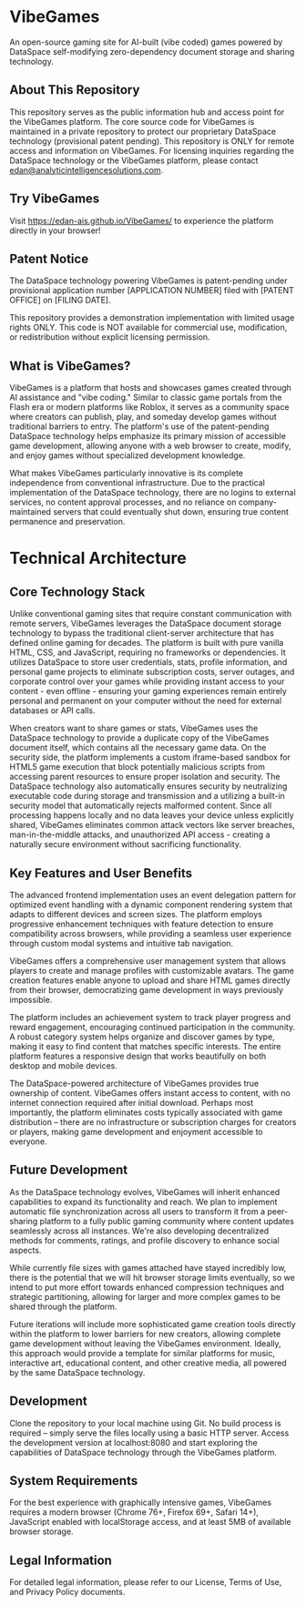 # VibeGames
An open-source gaming site for AI-built (vibe coded) games powered by DataSpace self-modifying zero-dependency document storage and sharing technology.

## About This Repository
This repository serves as the public information hub and access point for the VibeGames platform. The core source code for VibeGames is maintained in a private repository to protect our proprietary DataSpace technology (provisional patent pending). This repository is ONLY for remote access and information on VibeGames. For licensing inquiries regarding the DataSpace technology or the VibeGames platform, please contact edan@analyticintelligencesolutions.com.

## Try VibeGames
Visit https://edan-ais.github.io/VibeGames/ to experience the platform directly in your browser!

## Patent Notice
The DataSpace technology powering VibeGames is patent-pending under provisional application number [APPLICATION NUMBER] filed with [PATENT OFFICE] on [FILING DATE].

This repository provides a demonstration implementation with limited usage rights ONLY. This code is NOT available for commercial use, modification, or redistribution without explicit licensing permission.

## What is VibeGames?
VibeGames is a platform that hosts and showcases games created through AI assistance and "vibe coding." Similar to classic game portals from the Flash era or modern platforms like Roblox, it serves as a community space where creators can publish, play, and someday develop games without traditional barriers to entry. The platform's use of the patent-pending DataSpace technology helps emphasize its primary mission of accessible game development, allowing anyone with a web browser to create, modify, and enjoy games without specialized development knowledge.

What makes VibeGames particularly innovative is its complete independence from conventional infrastructure. Due to the practical implementation of the DataSpace technology, there are no logins to external services, no content approval processes, and no reliance on company-maintained servers that could eventually shut down, ensuring true content permanence and preservation.

# Technical Architecture
## Core Technology Stack
Unlike conventional gaming sites that require constant communication with remote servers, VibeGames leverages the DataSpace document storage technology to bypass the traditional client-server architecture that has defined online gaming for decades. The platform is built with pure vanilla HTML, CSS, and JavaScript, requiring no frameworks or dependencies. It utilizes DataSpace to store user credentials, stats, profile information, and personal game projects to eliminate subscription costs, server outages, and corporate control over your games while providing instant access to your content - even offline - ensuring your gaming experiences remain entirely personal and permanent on your computer without the need for external databases or API calls.

When creators want to share games or stats, VibeGames uses the DataSpace technology to provide a duplicate copy of the VibeGames document itself, which contains all the necessary game data. On the security side, the platform implements a custom iframe-based sandbox for HTML5 game execution that block potentially malicious scripts from accessing parent resources to ensure proper isolation and security. The DataSpace technology also automatically ensures security by neutralizing executable code during storage and transmission and a utilizing a built-in security model that automatically rejects malformed content. Since all processing happens locally and no data leaves your device unless explicitly shared, VibeGames eliminates common attack vectors like server breaches, man-in-the-middle attacks, and unauthorized API access - creating a naturally secure environment without sacrificing functionality.

## Key Features and User Benefits
The advanced frontend implementation uses an event delegation pattern for optimized event handling with a dynamic component rendering system that adapts to different devices and screen sizes. The platform employs progressive enhancement techniques with feature detection to ensure compatibility across browsers, while providing a seamless user experience through custom modal systems and intuitive tab navigation.

VibeGames offers a comprehensive user management system that allows players to create and manage profiles with customizable avatars. The game creation features enable anyone to upload and share HTML games directly from their browser, democratizing game development in ways previously impossible.

The platform includes an achievement system to track player progress and reward engagement, encouraging continued participation in the community. A robust category system helps organize and discover games by type, making it easy to find content that matches specific interests. The entire platform features a responsive design that works beautifully on both desktop and mobile devices.

The DataSpace-powered architecture of VibeGames provides true ownership of content. VibeGames offers instant access to content, with no internet connection required after initial download. Perhaps most importantly, the platform eliminates costs typically associated with game distribution – there are no infrastructure or subscription charges for creators or players, making game development and enjoyment accessible to everyone.

## Future Development
As the DataSpace technology evolves, VibeGames will inherit enhanced capabilities to expand its functionality and reach. We plan to implement automatic file synchronization across all users to transform it from a peer-sharing platform to a fully public gaming community where content updates seamlessly across all instances. We're also developing decentralized methods for comments, ratings, and profile discovery to enhance social aspects.

While currently file sizes with games attached have stayed incredibly low, there is the potential that we will hit browser storage limits eventually, so we intend to put more effort towards enhanced compression techniques and strategic partitioning, allowing for larger and more complex games to be shared through the platform.

Future iterations will include more sophisticated game creation tools directly within the platform to lower barriers for new creators, allowing complete game development without leaving the VibeGames environment. Ideally, this approach would provide a template for similar platforms for music, interactive art, educational content, and other creative media, all powered by the same DataSpace technology.

## Development
Clone the repository to your local machine using Git. No build process is required – simply serve the files locally using a basic HTTP server. Access the development version at localhost:8080 and start exploring the capabilities of DataSpace technology through the VibeGames platform.

## System Requirements
For the best experience with graphically intensive games, VibeGames requires a modern browser (Chrome 76+, Firefox 69+, Safari 14+), JavaScript enabled with localStorage access, and at least 5MB of available browser storage.

## Legal Information
For detailed legal information, please refer to our License, Terms of Use, and Privacy Policy documents.
